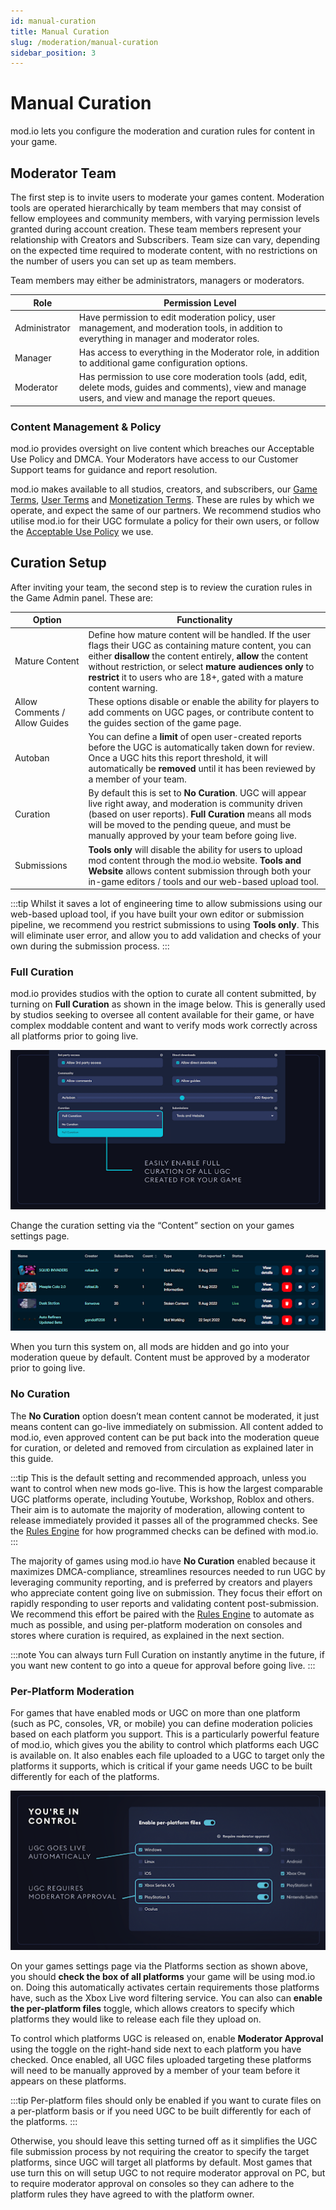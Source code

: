 ```yaml
---
id: manual-curation
title: Manual Curation
slug: /moderation/manual-curation
sidebar_position: 3
---
```


# Manual Curation

mod.io lets you configure the moderation and curation rules for content in your game.

## Moderator Team

The first step is to invite users to moderate your games content. Moderation tools are operated hierarchically by team members that may consist of fellow employees and community members, with varying permission levels granted during account creation. These team members represent your relationship with Creators and Subscribers. Team size can vary, depending on the expected time required to moderate content, with no restrictions on the number of users you can set up as team members.

Team members may either be administrators, managers or moderators. 

|Role      | Permission Level                                       |
| ------------- |------------------------------------------------|
|Administrator        | Have permission to edit moderation policy, user management, and moderation tools, in addition to everything in manager and moderator roles.  |
|Manager  | Has access to everything in the Moderator role, in addition to additional game configuration options.  |
|Moderator     | Has permission to use core moderation tools (add, edit, delete mods, guides and comments), view and manage users, and view and manage the report queues.  |

### Content Management & Policy

mod.io provides oversight on live content which breaches our Acceptable Use Policy and DMCA. Your Moderators have access to our Customer Support teams for guidance and report resolution.

mod.io makes available to all studios, creators, and subscribers, our [Game Terms](https://mod.io/gameterms), [User Terms](https://mod.io/terms) and [Monetization Terms](https://mod.io/monetization). These are rules by which we operate, and expect the same of our partners. We recommend studios who utilise mod.io for their UGC formulate a policy for their own users, or follow the [Acceptable Use Policy](https://mod.io/aup) we use.

## Curation Setup

After inviting your team, the second step is to review the curation rules in the Game Admin panel. These are:

|Option       | Functionality                                        |
| ------------- |------------------------------------------------|
|Mature Content        | Define how mature content will be handled. If the user flags their UGC as containing mature content, you can either **disallow** the content entirely, **allow** the content without restriction, or select **mature audiences only** to **restrict** it to users who are 18+, gated with a mature content warning.  |
|Allow Comments / Allow Guides  | These options disable or enable the ability for players to add comments on UGC pages, or contribute content to the guides section of the game page.  |
|Autoban     | You can define a **limit** of open user-created reports before the UGC is automatically taken down for review. Once a UGC hits this report threshold, it will automatically be **removed** until it has been reviewed by a member of your team.  |
|Curation | By default this is set to **No Curation**. UGC will appear live right away, and moderation is community driven (based on user reports). **Full Curation** means all mods will be moved to the pending queue, and must be manually approved by your team before going live.  |
|Submissions  | **Tools only** will disable the ability for users to upload mod content through the mod.io website. **Tools and Website** allows content submission through both your in-game editors / tools and our web-based upload tool. |

:::tip
Whilst it saves a lot of engineering time to allow submissions using our web-based upload tool, if you have built your own editor or submission pipeline, we recommend you restrict submissions to using **Tools only**. This will eliminate user error, and allow you to add validation and checks of your own during the submission process.
:::

### Full Curation
mod.io provides studios with the option to curate all content submitted, by turning on **Full Curation** as shown in the image below. This is generally used by studios seeking to oversee all content available for their game, or have complex moddable content and want to verify mods work correctly across all platforms prior to going live.

![Curation settings](images/curation-settings.png)

Change the curation setting via the “Content” section on your games settings page.

![Moderation queue](images/moderation-queue.png)

When you turn this system on, all mods are hidden and go into your moderation queue by default. Content must be approved by a moderator prior to going live.

### No Curation

The **No Curation** option doesn’t mean content cannot be moderated, it just means content can go-live immediately on submission. All content added to mod.io, even approved content can be put back into the moderation queue for curation, or deleted and removed from circulation as explained later in this guide.

:::tip
This is the default setting and recommended approach, unless you want to control when new mods go-live. This is how the largest comparable UGC platforms operate, including Youtube, Workshop, Roblox and others. Their aim is to automate the majority of moderation, allowing content to release immediately provided it passes all of the programmed checks. See the [Rules Engine](/moderation/rules-engine) for how programmed checks can be defined with mod.io.
:::

The majority of games using mod.io have **No Curation** enabled because it maximizes DMCA-compliance, streamlines resources needed to run UGC by leveraging community reporting, and is preferred by creators and players who appreciate content going live on submission. They focus their effort on rapidly responding to user reports and validating content post-submission. We recommend this effort be paired with the [Rules Engine](/moderation/rules-engine) to automate as much as possible, and using per-platform moderation on consoles and stores where curation is required, as explained in the next section.

:::note
You can always turn Full Curation on instantly anytime in the future, if you want new content to go into a queue for approval before going live.
:::

### Per-Platform Moderation

For games that have enabled mods or UGC on more than one platform (such as PC, consoles, VR, or mobile) you can define moderation policies based on each platform you support. This is a particularly powerful feature of mod.io, which gives you the ability to control which platforms each UGC is available on. It also enables each file uploaded to a UGC to target only the platforms it supports, which is critical if your game needs UGC to be built differently for each of the platforms.

![Platform moderation](images/platform-moderation.png)

On your games settings page via the Platforms section as shown above, you should **check the box of all platforms** your game will be using mod.io on. Doing this automatically activates certain requirements those platforms have, such as the Xbox Live word filtering service. You can also can **enable the per-platform files** toggle, which allows creators to specify which platforms they would like to release each file they upload on. 

To control which platforms UGC is released on, enable **Moderator Approval** using the toggle on the right-hand side next to each platform you have checked. Once enabled, all UGC files uploaded targeting these platforms will need to be manually approved by a member of your team before it appears on these platforms.

:::tip
Per-platform files should only be enabled if you want to curate files on a per-platform basis or if you need UGC to be built differently for each of the platforms.
:::

Otherwise, you should leave this setting turned off as it simplifies the UGC file submission process by not requiring the creator to specify the target platforms, since UGC will target all platforms by default. Most games that use turn this on will setup UGC to not require moderator approval on PC, but to require moderator approval on consoles so they can adhere to the platform rules they have agreed to with the platform owner.